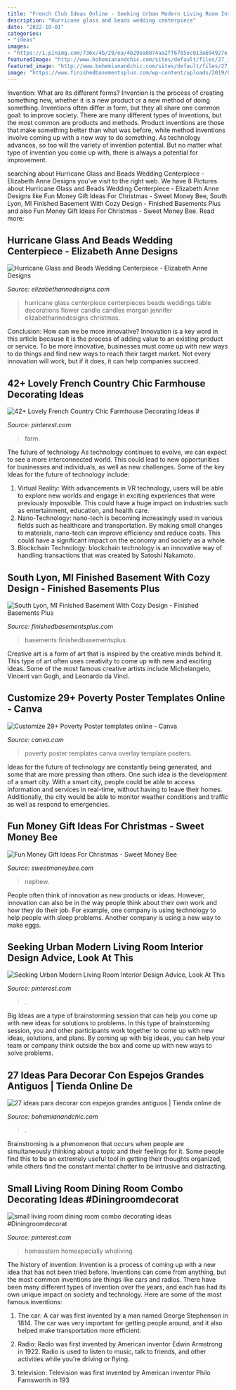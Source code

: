 ```yaml
---
title: "French Club Ideas Online - Seeking Urban Modern Living Room Interior Design Advice, Look At This"
description: "Hurricane glass and beads wedding centerpiece"
date: "2022-10-01"
categories:
- "ideas"
images:
- "https://i.pinimg.com/736x/4b/29/ea/4b29ea0874aa2ff6785ec013a694927e.jpg"
featuredImage: "http://www.bohemianandchic.com/sites/default/files/27_ideas_para_decorar_con_espejos_grandes_antiguos_14.jpg"
featured_image: "http://www.bohemianandchic.com/sites/default/files/27_ideas_para_decorar_con_espejos_grandes_antiguos_14.jpg"
image: "https://www.finishedbasementsplus.com/wp-content/uploads/2019/06/DSC_5233-1024x683.jpg"
---
```



Invention: What are its different forms?
Invention is the process of creating something new, whether it is a new product or a new method of doing something. Inventions often differ in form, but they all share one common goal: to improve society. There are many different types of inventions, but the most common are products and methods. Product inventions are those that make something better than what was before, while method inventions involve coming up with a new way to do something. As technology advances, so too will the variety of invention potential. But no matter what type of invention you come up with, there is always a potential for improvement.

	

		
searching about Hurricane Glass and Beads Wedding Centerpiece - Elizabeth Anne Designs you've visit to the right web. We have 8 Pictures about Hurricane Glass and Beads Wedding Centerpiece - Elizabeth Anne Designs like Fun Money Gift Ideas For Christmas - Sweet Money Bee, South Lyon, MI Finished Basement With Cozy Design - Finished Basements Plus and also Fun Money Gift Ideas For Christmas - Sweet Money Bee. Read more:
		
    
## Hurricane Glass And Beads Wedding Centerpiece - Elizabeth Anne Designs

<img loading=lazy src="http://www.elizabethannedesigns.com/blog/wp-content/uploads/2010/05/Hurricane-Glass-and-Beads-Wedding-Centerpiece.jpg" onerror="this.onerror=null;this.src='https://tse2.mm.bing.net/th?id=OIP.JSjChjecovi8nGZpLZ7cRQHaLH&amp;pid=15.1';" alt="Hurricane Glass and Beads Wedding Centerpiece - Elizabeth Anne Designs">

_Source: elizabethannedesigns.com_

>hurricane glass centerpiece centerpieces beads weddings table decorations flower candle candles morgan jennifer elizabethannedesigns christmas. 

	

Conclusion: How can we be more innovative?
Innovation is a key word in this article because it is the process of adding value to an existing product or service. To be more innovative, businesses must come up with new ways to do things and find new ways to reach their target market. Not every innovation will work, but if it does, it can help companies succeed.

    
## 42+ Lovely French Country Chic Farmhouse Decorating Ideas #

<img loading=lazy src="https://i.pinimg.com/736x/b1/31/67/b131672a09f78d0d3159400ec50e8ab7.jpg" onerror="this.onerror=null;this.src='https://tse3.mm.bing.net/th?id=OIP.KAn5L5OWoUEbNGRgQteXVQHaJ_&amp;pid=15.1';" alt="42+ Lovely French Country Chic Farmhouse Decorating Ideas #">

_Source: pinterest.com_

>farm. 

	

The future of technology
As technology continues to evolve, we can expect to see a more interconnected world. This could lead to new opportunities for businesses and individuals, as well as new challenges. Some of the key Ideas for the future of technology include: 
1. Virtual Reality: With advancements in VR technology, users will be able to explore new worlds and engage in exciting experiences that were previously impossible. This could have a huge impact on industries such as entertainment, education, and health care.
2. Nano-Technology: nano-tech is becoming increasingly used in various fields such as healthcare and transportation. By making small changes to materials, nano-tech can improve efficiency and reduce costs. This could have a significant impact on the economy and society as a whole. 
3. Blockchain Technology: blockchain technology is an innovative way of handling transactions that was created by Satoshi Nakamoto.

    
## South Lyon, MI Finished Basement With Cozy Design - Finished Basements Plus

<img loading=lazy src="https://www.finishedbasementsplus.com/wp-content/uploads/2019/06/DSC_5233-1024x683.jpg" onerror="this.onerror=null;this.src='https://tse2.mm.bing.net/th?id=OIP.oAL1VTiJczDyKYf1MfSv6gHaE8&amp;pid=15.1';" alt="South Lyon, MI Finished Basement With Cozy Design - Finished Basements Plus">

_Source: finishedbasementsplus.com_

>basements finishedbasementsplus. 

	

Creative art is a form of art that is inspired by the creative minds behind it. This type of art often uses creativity to come up with new and exciting ideas. Some of the most famous creative artists include Michelangelo, Vincent van Gogh, and Leonardo da Vinci.

    
## Customize 29+ Poverty Poster Templates Online - Canva

<img loading=lazy src="https://marketplace.canva.com/MADOPsX4uh0/1/0/thumbnail_large-1/canva-dark-teal-and-cream-color-overlay-poverty-poster-MADOPsX4uh0.jpg" onerror="this.onerror=null;this.src='https://tse1.mm.bing.net/th?id=OIP.4_56Lh0NfQQPNXc17Y2cIQAAAA&amp;pid=15.1';" alt="Customize 29+ Poverty Poster templates online - Canva">

_Source: canva.com_

>poverty poster templates canva overlay template posters. 

	

Ideas for the future of technology are constantly being generated, and some that are more pressing than others. One such idea is the development of a smart city. With a smart city, people could be able to access information and services in real-time, without having to leave their homes. Additionally, the city would be able to monitor weather conditions and traffic as well as respond to emergencies.

    
## Fun Money Gift Ideas For Christmas - Sweet Money Bee

<img loading=lazy src="https://sweetmoneybee.com/wp-content/uploads/2020/10/money-gift-mcdonalds-idea.jpg" onerror="this.onerror=null;this.src='https://tse4.mm.bing.net/th?id=OIP.aqU5vWd5d-Gmzsq00gF6XQHaJ4&amp;pid=15.1';" alt="Fun Money Gift Ideas For Christmas - Sweet Money Bee">

_Source: sweetmoneybee.com_

>nephew. 

	

People often think of innovation as new products or ideas. However, innovation can also be in the way people think about their own work and how they do their job. For example, one company is using technology to help people with sleep problems. Another company is using a new way to make eggs.

    
## Seeking Urban Modern Living Room Interior Design Advice, Look At This

<img loading=lazy src="https://i.pinimg.com/736x/bf/36/a8/bf36a8b93d08e9d79112b909a35563e2.jpg" onerror="this.onerror=null;this.src='https://tse2.mm.bing.net/th?id=OIP.maZZm7ZKCDdaCH8VcD6RHQHaK_&amp;pid=15.1';" alt="Seeking Urban Modern Living Room Interior Design Advice, Look At This">

_Source: pinterest.com_

>. 

	

Big Ideas are a type of brainstorming session that can help you come up with new ideas for solutions to problems. In this type of brainstorming session, you and other participants work together to come up with new ideas, solutions, and plans. By coming up with big ideas, you can help your team or company think outside the box and come up with new ways to solve problems.

    
## 27 Ideas Para Decorar Con Espejos Grandes Antiguos | Tienda Online De

<img loading=lazy src="http://www.bohemianandchic.com/sites/default/files/27_ideas_para_decorar_con_espejos_grandes_antiguos_14.jpg" onerror="this.onerror=null;this.src='https://tse4.mm.bing.net/th?id=OIP.kVlxfi2OTed8I3zoKmeweQAAAA&amp;pid=15.1';" alt="27 ideas para decorar con espejos grandes antiguos | Tienda online de">

_Source: bohemianandchic.com_

>. 

	

Brainstroming is a phenomenon that occurs when people are simultaneously thinking about a topic and their feelings for it. Some people find this to be an extremely useful tool in getting their thoughts organized, while others find the constant mental chatter to be intrusive and distracting.

    
## Small Living Room Dining Room Combo Decorating Ideas #Diningroomdecorat

<img loading=lazy src="https://i.pinimg.com/736x/4b/29/ea/4b29ea0874aa2ff6785ec013a694927e.jpg" onerror="this.onerror=null;this.src='https://tse2.mm.bing.net/th?id=OIP.jKBA9KXR-Yki-KPNili9AwHaKP&amp;pid=15.1';" alt="small living room dining room combo decorating ideas #Diningroomdecorat">

_Source: pinterest.com_

>homeastern homespecially wholiving. 

	

The history of invention:
Invention is a process of coming up with a new idea that has not been tried before. Inventions can come from anything, but the most common inventions are things like cars and radios. There have been many different types of invention over the years, and each has had its own unique impact on society and technology. Here are some of the most famous inventions:
1) The car: A car was first invented by a man named George Stephenson in 1814. The car was very important for getting people around, and it also helped make transportation more efficient.

2) Radio: Radio was first invented by American inventor Edwin Armstrong in 1922. Radio is used to listen to music, talk to friends, and other activities while you're driving or flying.

3) television: Television was first invented by American inventor Philo Farnsworth in 193
